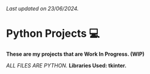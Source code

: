 
*Last updated on 23/06/2024.*

# Python Projects 💻

**These are my projects that are Work In Progress. (WIP)**

*ALL FILES ARE PYTHON.*
**Libraries Used: tkinter.**
